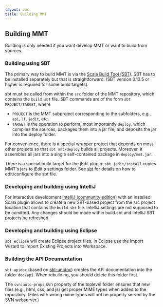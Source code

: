 ```yaml
---
layout: doc
title: Building MMT
---
```


## Building MMT

Building is only needed if you want develop MMT or want to build from sources.

### Building using SBT

The primary way to build MMT is via the [Scala Build Tool (SBT)](http://www.scala-sbt.org/).
SBT has to be installed separately but that is straightforward. (SBT version 0.13.5 or higher is required for some build targets).

sbt must be called from within the `src` folder of the MMT repository, which contains the `build.sbt` file.
SBT commands are of the form `sbt PROJECT/TARGET`, where

* `PROJECT` is the MMT subproject corresponding to the subfolders, e.g., `api`, `lf`, `jedit`, etc.
* `TARGET` is the operation to perform, most importantly `deploy`, which compiles the sources, packages them into a jar file, and deposits the jar into the deploy folder. 

For convenience, there is a special wrapper project that depends on most other projects so that `sbt mmt/deploy` builds all projects.
Moreover, it assembles all jars into a single self-contained package in `deploy/mmt.jar`.

There is a special build target for the jEdit plugin: `sbt jedit/install` copies MMT's jars to jEdit's settings folder.
See [sbt](sbt.html) for details on how to edit/configure the sbt file.

### Developing and building using IntelliJ

For interactive development [IntelliJ (community edition)](https://www.jetbrains.com/idea/) with an installed Scala plugin allows to create a new SBT-based project from the src project location that contains the `build.sbt` file. IntelliJ settings are not supposed to be comitted. Any changes should be made within build.sbt and IntelliJ SBT projects be refreshed.

### Developing and building using Eclipse

`sbt eclipse` will create Eclipse project files. In Eclipse use the Import Wizard to import Existing Projects into Workspace.

### Building the API Documentation

`sbt apidoc` (based on [sbt-unidoc](https://github.com/sbt/sbt-unidoc)) creates the API documentation into the folder `doc/api`.
When rebuilding, you should delete this folder first.
<!-- TODO adapt to git -->
The `svn:auto-props` svn property of the toplevel folder ensures that new files (e.g., html, css, and js) get proper MIME types when added to the repository. (Files with wrong mime types will not be properly served by the SVN webserver.) 
